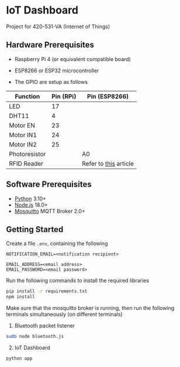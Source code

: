 # IoT Dashboard

Project for 420-531-VA (Internet of Things)

## Hardware Prerequisites

- Raspberry Pi 4 (or equivalent compatible board)
- ESP8266 or ESP32 microcontroller

- The GPIO are setup as follows

| Function      | Pin (RPi) | Pin (ESP8266)                                                                               |
|---------------|-----------|---------------------------------------------------------------------------------------------|
| LED           | 17        |                                                                                             |
| DHT11         | 4         |                                                                                             |
| Motor EN      | 23        |                                                                                             |
| Motor IN1     | 24        |                                                                                             |
| Motor IN2     | 25        |                                                                                             |
| Photoresistor |           | A0                                                                                          |
| RFID Reader   |           | Refer to [this](https://www.aranacorp.com/en/using-an-rfid-module-with-an-esp8266/) article |

## Software Prerequisites

- [Python](https://www.python.org/downloads/) 3.10+
- [Node.js](https://nodejs.org/en/download) 18.0+
- [Mosquitto](https://mosquitto.org/download/) MQTT Broker 2.0+

## Getting Started

Create a file `.env`, containing the following
```
NOTIFICATION_EMAIL=<notification recipient>

EMAIL_ADDRESS=<email address>
EMAIL_PASSWORD=<email password>
```

Run the following commands to install the required libraries

```bash
pip install -r requirements.txt
npm install
```

Make sure that the mosquitto broker is running, then run the following terminals simultaneously (on different terminals)

1. Bluetooth packet listener

```bash
sudo node bluetooth.js
```

2. IoT Dashboard

```bash
python app
```
